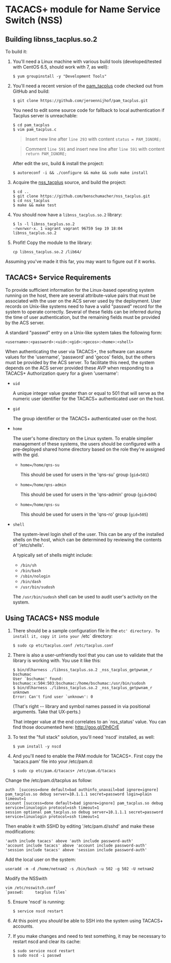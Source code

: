 # TACACS+ module for Name Service Switch (NSS)

## Building libnss_tacplus.so.2

To build it:

1. You'll need a Linux machine with various build tools (developed/tested
   with CentOS 6.5, should work with 7, as well):

   ```
   $ yum groupinstall -y "Development Tools"
   ```

2. You'll need a recent version of the [pam_tacplus](https://github.com/jeroennijhof/pam_tacplus)
   code checked out from GitHub and build:

   ```
   $ git clone https://github.com/jeroennijhof/pam_tacplus.git
   ```
   You need to edit some source code for fallback to local authentication if Tacplus server is unreachable:
   
   ```
   $ cd pam_tacplus
   $ vim pam_tacplus.c
   ```
   
   
   > Insert new line after `line 293` with content `status = PAM_IGNORE;`
   
   > Comment `line 591` and insert new line after `line 591` with content `return PAM_IGNORE;`
   
   After edit the src, build & install the project:
   ```
   $ autoreconf -i && ./configure && make && sudo make install
   ```

3. Acquire the [nss_tacplus](https://github.com/benschumacher/nss_tacplus)
   source, and build the project:
 
   ```
   $ cd ..
   $ git clone https://github.com/benschumacher/nss_tacplus.git
   $ cd nss_tacplus
   $ make && make test
   ```

4. You should now have a `libnss_tacplus.so.2` library:
 
   ```
   $ ls -l libnss_tacplus.so.2
   -rwxrwxr-x. 1 vagrant vagrant 96759 Sep 19 18:04 libnss_tacplus.so.2
   ```

5. Profit! Copy the module to the library:

   ```
   cp libnss_tacplus.so.2 /lib64/
   ```
   
Assuming you've made it this far, you may want to figure out if it works.

## TACACS+ Service Requirements

To provide sufficient information for the Linux-based operating system
running on the host, there are several attribute-value pairs that
must be associated with the user on the ACS server used by the deployment.
User records on Unix-like systems need to have a valid "passwd" record for
the system to operate correctly. Several of these fields can be inferred
during the time of user authentication, but the remaining fields must be
provided by the ACS server.

A standard "passwd" entry on a Unix-like system takes the following form:

   ```
   <username>:<password>:<uid>:<gid>:<gecos>:<home>:<shell>
   ```
 
When authenticating the user via TACACS+, the software can assume values
for the 'username', 'password' and 'gecos' fields, but the others must be
provided by the ACS server. To facilitate this need, the system depends on
the ACS server provided these AVP when responding to a TACACS+
Authorization query for a given 'username':

* `uid`

  A unique integer value greater than or equal to 501 that will serve as
  the numeric user identifier for the TACACS+ authenticated user on the
  host.

* `gid`

  The group identifier or the TACACS+ authenticated user on the host.

* `home`

  The user's home directory on the Linux system. To enable simplier
  management of these systems, the users should be configured with a
  pre-deployed shared home directory based on the role they're assigned
  with the gid.

  * `home=/home/qns-su`

      This should be used for users in the 'qns-su' group
      (`gid=501`)
    
  * `home=/home/qns-admin`

      This should be used for users in the 'qns-admin' group
      (`gid=504`) 
  
  * `home=/home/qns-su`

      This should be used for users in the 'qns-ro' group
      (`gid=505`)

* `shell`

  The system-level login shell of the user. This can be any of the
  installed shells on the host, which can be determined by reviewing the
  contents of '/etc/shells'.
	
  A typically set of shells might include:
	
  * `/bin/sh`
  * `/bin/bash`
  * `/sbin/nologin`
  * `/bin/dash`
  * `/usr/bin/sudosh`

  The `/usr/bin/sudosh` shell can be used to audit user's activity
  on the system. 

## Using TACACS+ NSS module

1. There should be a sample configuration file in the `etc' directory.
   To install it, copy it into your `/etc` directory:
   
   ```
   $ sudo cp etc/tacplus.conf /etc/tacplus.conf
   ```

2. There is also a user-unfriendly tool that you can use to validate that
   the library is working with. You use it like this:
   
   ```
   $ bin/dlharness ./libnss_tacplus.so.2 _nss_tacplus_getpwnam_r bschumac
   User `bschumac' found:
   bschumac:x:504:503:bschumac:/home/bschumac:/usr/bin/sudosh
   $ bin/dlharness ./libnss_tacplus.so.2 _nss_tacplus_getpwnam_r unknown
   Error: Can't find user `unknown': 0
   ```

   (That's right -- library and symbol names passed in via positional
   arguments. Take that UX-perts.)

   That integer value at the end correlates to an `nss_status' value.
   You can find those documented here: http://goo.gl/Dh6CrE

3. To test the "full stack" solution, you'll need 'nscd' installed,
   as well:
   
   ```
   $ yum install -y nscd
   ```

4. And you'll need to enable the PAM module for TACACS+. First copy the
   'tacacs.pam' file into your /etc/pam.d:
   
   ```
   $ sudo cp etc/pam.d/tacacs+ /etc/pam.d/tacacs
   ```
Change the /etc/pam.d/tacplus as follow:
   ```
   auth  [success=done default=bad authinfo_unavail=bad ignore=ignore] pam_tacplus.so debug server=10.1.1.1 secret=password login=plain timeout=1
   account [success=done default=bad ignore=ignore] pam_tacplus.so debug service=linuxlogin protocol=ssh timeout=1
   session optional pam_tacplus.so debug server=10.1.1.1 secret=password service=linuxlogin protocol=ssh timeout=1
   ```

   Then enable it with SSHD by editing '/etc/pam.d/sshd' and make these
   modifications:

   ```
   'auth include tacacs' above 'auth include password-auth'
   'account include tacacs' above 'account include password-auth'
   'session include tacacs' above 'session include password-auth'
   ```
   
Add the local user on the system:
   ```
   useradd -m -d /home/netnam2 -s /bin/bash -u 502 -g 502 -U netnam2 
   ```
Modify the NSSwith 
   ```
   vim /etc/nsswitch.conf
   `passwd:     tacplus files`
   ```
   
5. Ensure 'nscd' is running:

   ```
   $ service nscd restart
   ```

6. At this point you *should* be able to SSH into the system using
   TACACS+ accounts.

7. If you make changes and need to test something, it may be necessary
   to restart nscd and clear its cache:
   
   ```
   $ sudo service nscd restart
   $ sudo nscd -i passwd
   ```

